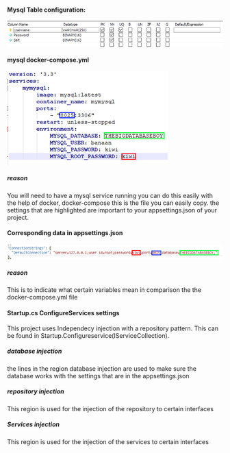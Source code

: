 #### Mysql Table configuration:
![alt text](https://github.com/TogetherWeWrite/AuthenticationService/blob/master/AuthenticationTableLayout.png)

#### mysql docker-compose.yml
![alt text](https://github.com/TogetherWeWrite/AuthenticationService/blob/master/MySqlDockerCompose.png)
##### reason
You will need to have a mysql service running you can do this easily with the help of docker, docker-compose this is the file you can easily copy. the settings that are highlighted are important to your appsettings.json of your project.
#### Corresponding data in appsettings.json
![alt text](https://github.com/TogetherWeWrite/AuthenticationService/blob/master/AppsettingjsonConnectionstring.png)

##### reason 
This is to indicate what certain variables mean in comparison the the docker-compose.yml file

#### Startup.cs ConfigureServices settings
This project uses Independecy injection with a repository pattern. This can be found in Startup.Configureservice(IServiceCollection).

##### database injection
the lines in the region database injection are used to make sure the database works with the settings that are in the appsettings.json

##### repository injection
This region is used for the injection of the repository to certain interfaces

##### Services injection
This region is used for the injection of the services to certain interfaces
